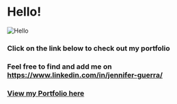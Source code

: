 # Hello!

![Hello](https://media.giphy.com/media/Y8ocCgwtdj29O/giphy.gif)

### Click on the link below to check out my portfolio 

### Feel free to find and add me on https://www.linkedin.com/in/jennifer-guerra/ 



<h3><a href="https://jennywar.github.io/modernPortfolio/">View my Portfolio here</a></h3>
